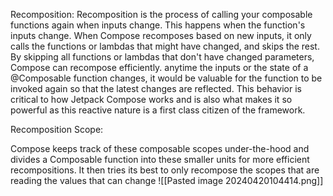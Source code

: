 
Recomposition:
Recomposition is the process of calling your composable functions again when inputs change. This happens when the function's inputs change. When Compose recomposes based on new inputs, it only calls the functions or lambdas that might have changed, and skips the rest. By skipping all functions or lambdas that don't have changed parameters, Compose can recompose efficiently.
anytime the inputs or the state of a @Composable function changes, it would be valuable for the function to be invoked again so that the latest changes are reflected. This behavior is critical to how Jetpack Compose works and is also what makes it so powerful as this reactive nature is a first class citizen of the framework.

Recomposition Scope:

Compose keeps track of these composable scopes under-the-hood and divides a Composable function into these smaller units for more efficient recompositions. It then tries its best to only recompose the scopes that are reading the values that can change
![[Pasted image 20240420104414.png]]

